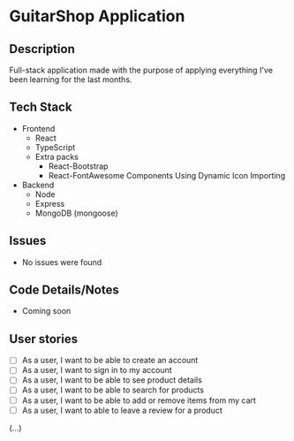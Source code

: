 # GuitarShop Application

## Description

Full-stack application made with the purpose of applying everything I've been learning for the last months.

## Tech Stack

- Frontend
  - React
  - TypeScript
  - Extra packs
    - React-Bootstrap
    - React-FontAwesome Components Using Dynamic Icon Importing
- Backend
  - Node
  - Express
  - MongoDB (mongoose)

## Issues

- No issues were found

## Code Details/Notes

- Coming soon

## User stories

- [ ] As a user, I want to be able to create an account
- [ ] As a user, I want to sign in to my account
- [ ] As a user, I want to be able to see product details
- [ ] As a user, I want to be able to search for products
- [ ] As a user, I want to be able to add or remove items from my cart
- [ ] As a user, I want to able to leave a review for a product

(...)
